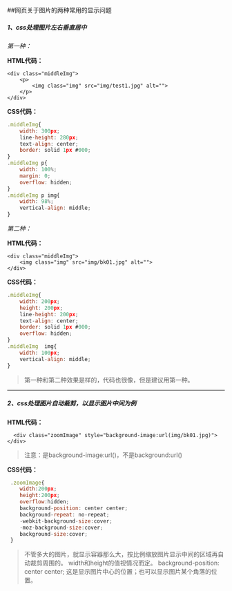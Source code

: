 ##网页关于图片的两种常用的显示问题

##### 1、css处理图片左右垂直居中

*第一种：*

**HTML代码：**

```
<div class="middleImg">
    <p>
        <img class="img" src="img/test1.jpg" alt="">
    </p>
</div>
```

**CSS代码：**

```javascript
.middleImg{
    width: 300px;
    line-height: 280px;
    text-align: center;
    border: solid 1px #000;
}
.middleImg p{
    width: 100%;
    margin: 0;
    overflow: hidden;
}
.middleImg p img{
    width: 98%;
    vertical-align: middle;
}
```

*第二种：*

**HTML代码：**

```
<div class="middleImg">
    <img class="img" src="img/bk01.jpg" alt="">
</div>
```

**CSS代码：**

```javascript
.middleImg{
    width: 200px;
    height: 200px;
    line-height: 200px;
    text-align: center;
    border: solid 1px #000;
    overflow: hidden;
}
.middleImg  img{
    width: 100px;
    vertical-align: middle;
}
```

>第一种和第二种效果是样的，代码也很像，但是建议用第一种。


***

##### 2、css处理图片自动裁剪，以显示图片中间为例

**HTML代码：**

```
  <div class="zoomImage" style="background-image:url(img/bk01.jpg)"></div>
```

>注意：是background-image:url()，不是background:url()

**CSS代码：**

```javascript
 .zoomImage{
    width:200px;
    height:200px;
    overflow:hidden;
    background-position: center center;
    background-repeat: no-repeat;
    -webkit-background-size:cover;
    -moz-background-size:cover;
    background-size:cover;
 }
```

>不管多大的图片，就显示容器那么大，按比例缩放图片显示中间的区域再自动裁剪周围的。
>width和height的值视情况而定。
>background-position: center center; 这是显示图片中心的位置；也可以显示图片某个角落的位置。